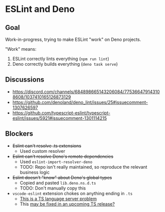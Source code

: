 # ESLint and Deno

## Goal

Work-in-progress, trying to make ESLint "work" on Deno projects.

"Work" means:

1. ESLint correctly lints everything (`npm run lint`)
2. Deno correctly builds everything (`deno task serve`)

## Discussions

- https://discord.com/channels/684898665143206084/775366479143108608/1037410165126873129
- https://github.com/denoland/deno_lint/issues/25#issuecomment-1307626597
- https://github.com/typescript-eslint/typescript-eslint/issues/5921#issuecomment-1301114215

## Blockers

- ~~Eslint can't resolve .ts extensions~~
    - Used custom resolver
- ~~Eslint can't resolve Deno's remote dependencies~~
    - Used `eslint-import-resolver-deno`
    - TODO: Repo isn't really maintained, so reproduce the relevant business logic
- ~~Eslint doesn't "know" about Deno's global types~~
    - Copied and pasted `lib.deno.ns.d.ts`
    - TODO: Don't manually copy this
- `vscode-eslint` extension chokes on anything ending in `.ts`
    - [This is a TS language server problem](https://github.com/microsoft/vscode-eslint/issues/1566)
    - This [may be fixed in an upcoming TS release?](https://github.com/microsoft/TypeScript/pull/51669)
